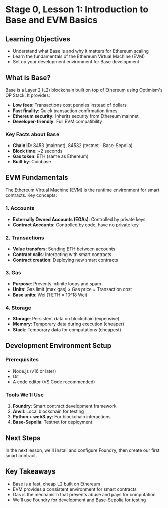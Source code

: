 # Stage 0, Lesson 1: Introduction to Base and EVM Basics

## Learning Objectives
- Understand what Base is and why it matters for Ethereum scaling
- Learn the fundamentals of the Ethereum Virtual Machine (EVM)
- Set up your development environment for Base development

## What is Base?

Base is a Layer 2 (L2) blockchain built on top of Ethereum using Optimism's OP Stack. It provides:

- **Low fees**: Transactions cost pennies instead of dollars
- **Fast finality**: Quick transaction confirmation times
- **Ethereum security**: Inherits security from Ethereum mainnet
- **Developer-friendly**: Full EVM compatibility

### Key Facts about Base
- **Chain ID**: 8453 (mainnet), 84532 (testnet - Base-Sepolia)
- **Block time**: ~2 seconds
- **Gas token**: ETH (same as Ethereum)
- **Built by**: Coinbase

## EVM Fundamentals

The Ethereum Virtual Machine (EVM) is the runtime environment for smart contracts. Key concepts:

### 1. Accounts
- **Externally Owned Accounts (EOAs)**: Controlled by private keys
- **Contract Accounts**: Controlled by code, have no private key

### 2. Transactions
- **Value transfers**: Sending ETH between accounts
- **Contract calls**: Interacting with smart contracts
- **Contract creation**: Deploying new smart contracts

### 3. Gas
- **Purpose**: Prevents infinite loops and spam
- **Units**: Gas limit (max gas) × Gas price = Transaction cost
- **Base units**: Wei (1 ETH = 10^18 Wei)

### 4. Storage
- **Storage**: Persistent data on blockchain (expensive)
- **Memory**: Temporary data during execution (cheaper)
- **Stack**: Temporary data for computations (cheapest)

## Development Environment Setup

### Prerequisites
- Node.js (v16 or later)
- Git
- A code editor (VS Code recommended)

### Tools We'll Use
1. **Foundry**: Smart contract development framework
2. **Anvil**: Local blockchain for testing
3. **Python + web3.py**: For blockchain interactions
4. **Base-Sepolia**: Testnet for deployment

## Next Steps
In the next lesson, we'll install and configure Foundry, then create our first smart contract.

## Key Takeaways
- Base is a fast, cheap L2 built on Ethereum
- EVM provides a consistent environment for smart contracts
- Gas is the mechanism that prevents abuse and pays for computation
- We'll use Foundry for development and Base-Sepolia for testing

